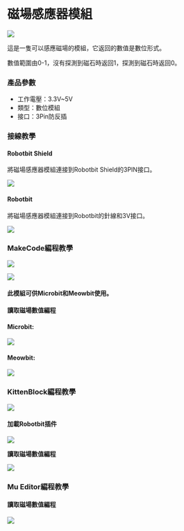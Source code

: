 # 磁場感應器模組

![](https://kittenbothk.readthedocs.io/en/latest/\_images/magnet2.png)

這是一隻可以感應磁場的模組，它返回的數值是數位形式。

數值範圍由0-1，沒有探測到磁石時返回1，探測到磁石時返回0。

### 產品參數

* 工作電壓：3.3V\~5V
* 類型：數位模組
* 接口：3Pin防反插

### 接線教學

#### Robotbit Shield

將磁場感應器模組連接到Robotbit Shield的3PIN接口。

![](https://kittenbothk.readthedocs.io/en/latest/\_images/magnet\_wire2.png)

#### Robotbit

將磁場感應器模組連接到Robotbit的針線和3V接口。

![](https://kittenbothk.readthedocs.io/en/latest/\_images/magnet\_wire1.png)

### MakeCode編程教學

![](https://kittenbothk.readthedocs.io/en/latest/\_images/mcbanner14.png)

![](https://kittenbothk.readthedocs.io/en/latest/\_images/acbanner1.png)

#### 此模組可供Microbit和Meowbit使用。

**讀取磁場數值編程**

#### Microbit:

![](https://kittenbothk.readthedocs.io/en/latest/\_images/digitRead\_code.png)

#### Meowbit:

![](https://kittenbothk.readthedocs.io/en/latest/\_images/digitRead\_codeMeow.png)

### KittenBlock編程教學

![](https://kittenbothk.readthedocs.io/en/latest/\_images/kbbanner8.png)

#### 加載Robotbit插件

![](https://kittenbothk.readthedocs.io/en/latest/\_images/addRB2.png)

**讀取磁場數值編程**

![](https://kittenbothk.readthedocs.io/en/latest/\_images/magnet\_codekb.png)

### Mu Editor編程教學

#### 讀取磁場數值編程

![](https://kittenbothk.readthedocs.io/en/latest/\_images/magnet\_codemu.png)
